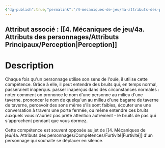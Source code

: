 ```yaml
---
{"dg-publish":true,"permalink":"/4-mecaniques-de-jeu/4a-attributs-des-personnages/competences/ecoute/"}
---
```



## Attribut associé : [[4. Mécaniques de jeu/4a. Attributs des personnages/Attributs Principaux/Perception\|Perception]] 

# Description

Chaque fois qu'un personnage utilise son sens de l'ouïe, il utilise cette compétence. Grâce à elle, il peut entendre des bruits qui, en temps normal, passeraient inaperçus. passer inaperçus dans des circonstances normales : noter comment on prononce le nom d'une personne au milieu d'une taverne. prononcer le nom de quelqu'un au milieu d'une bagarre de taverne de taverne, percevoir des sons même s'ils sont faibles, écouter une une conversation à travers une porte fermée, ou même entendre ces bruits auxquels vous n'auriez pas prêté attention autrement - le bruits de pas qui s'approchent pendant que vous dormez. 

Cette compétence est souvent opposée au jet de [[4. Mécaniques de jeu/4a. Attributs des personnages/Compétences/Furtivité\|Furtivité]] d'un personnage qui souhaite se déplacer en silence.